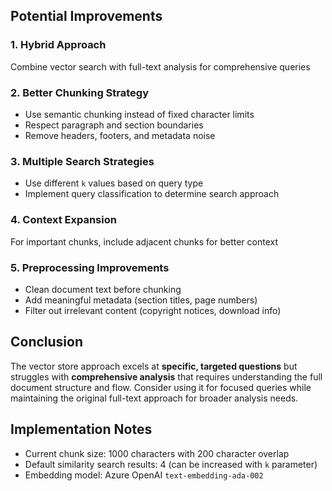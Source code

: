 
## Potential Improvements

### 1. Hybrid Approach
Combine vector search with full-text analysis for comprehensive queries

### 2. Better Chunking Strategy
- Use semantic chunking instead of fixed character limits
- Respect paragraph and section boundaries
- Remove headers, footers, and metadata noise

### 3. Multiple Search Strategies
- Use different `k` values based on query type
- Implement query classification to determine search approach

### 4. Context Expansion
For important chunks, include adjacent chunks for better context

### 5. Preprocessing Improvements
- Clean document text before chunking
- Add meaningful metadata (section titles, page numbers)
- Filter out irrelevant content (copyright notices, download info)

## Conclusion

The vector store approach excels at **specific, targeted questions** but struggles with **comprehensive analysis** that requires understanding the full document structure and flow. Consider using it for focused queries while maintaining the original full-text approach for broader analysis needs.

## Implementation Notes

- Current chunk size: 1000 characters with 200 character overlap
- Default similarity search results: 4 (can be increased with `k` parameter)
- Embedding model: Azure OpenAI `text-embedding-ada-002`